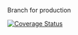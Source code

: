 Branch for production

[![Coverage Status](https://coveralls.io/repos/github/SeeBehr/Hornochsen/badge.svg?branch=TextUI)](https://coveralls.io/github/SeeBehr/Hornochsen?branch=TextUI)
